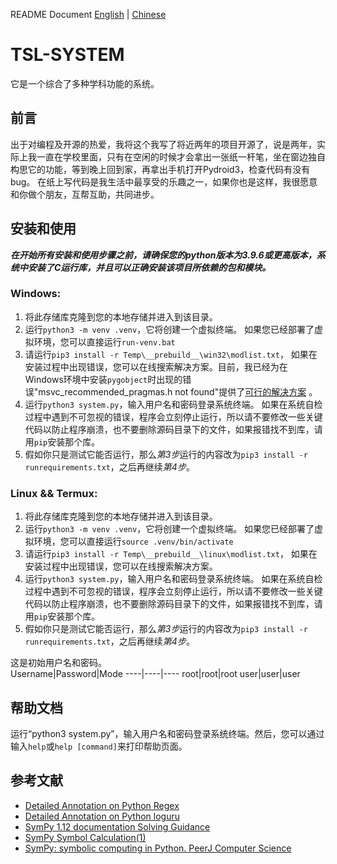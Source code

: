 README Document  [English](/README.md) | [Chinese](/README_CN.md)

# TSL-SYSTEM
它是一个综合了多种学科功能的系统。

## 前言
出于对编程及开源的热爱，我将这个我写了将近两年的项目开源了，说是两年，实际上我一直在学校里面，只有在空闲的时候才会拿出一张纸一杆笔，坐在窗边独自构思它的功能，等到晚上回到家，再拿出手机打开Pydroid3，检查代码有没有bug。
在纸上写代码是我生活中最享受的乐趣之一，如果你也是这样，我很愿意和你做个朋友，互帮互助，共同进步。

## 安装和使用
***在开始所有安装和使用步骤之前，请确保您的python版本为3.9.6或更高版本，系统中安装了C运行库，并且可以正确安装该项目所依赖的包和模块。***

### Windows:
1. 将此存储库克隆到您的本地存储并进入到该目录。
2. 运行`python3 -m venv .venv`，它将创建一个虚拟终端。
   如果您已经部署了虚拟环境，您可以直接运行`run-venv.bat`
3. 请运行`pip3 install -r Temp\__prebuild__\win32\modlist.txt`，
   如果在安装过程中出现错误，您可以在线搜索解决方案。目前，我已经为在Windows环境中安装`pygobject`时出现的错误"msvc_recommended_pragmas.h not found"提供了[可行的解决方案](https://blog.csdn.net/qq_56086478/article/details/136005175) 。
4. 运行`python3 system.py`，输入用户名和密码登录系统终端。
   如果在系统自检过程中遇到不可忽视的错误，程序会立刻停止运行，所以请不要修改一些关键代码以防止程序崩溃，也不要删除源码目录下的文件，如果报错找不到库，请用`pip`安装那个库。
5. 假如你只是测试它能否运行，那么*第3步*运行的内容改为`pip3 install -r runrequirements.txt`，之后再继续*第4步*。

### Linux && Termux:
1. 将此存储库克隆到您的本地存储并进入到该目录。
2. 运行`python3 -m venv .venv`，它将创建一个虚拟终端。
   如果您已经部署了虚拟环境，您可以直接运行`source .venv/bin/activate`
3. 请运行`pip3 install -r Temp\__prebuild__\linux\modlist.txt`，
   如果在安装过程中出现错误，您可以在线搜索解决方案。
4. 运行`python3 system.py`，输入用户名和密码登录系统终端。
   如果在系统自检过程中遇到不可忽视的错误，程序会立刻停止运行，所以请不要修改一些关键代码以防止程序崩溃，也不要删除源码目录下的文件，如果报错找不到库，请用`pip`安装那个库。
5. 假如你只是测试它能否运行，那么*第3步*运行的内容改为`pip3 install -r runrequirements.txt`，之后再继续*第4步*。

这是初始用户名和密码。  
Username|Password|Mode
----|----|----
root|root|root
user|user|user

## 帮助文档
运行“python3 system.py”，输入用户名和密码登录系统终端。然后，您可以通过输入`help`或`help [command]`来打印帮助页面。

## 参考文献
- [Detailed Annotation on Python Regex](https://zhuanlan.zhihu.com/p/479731754)
- [Detailed Annotation on Python loguru](https://blog.csdn.net/Kangyucheng/article/details/112794185)
- [SymPy 1.12 documentation Solving Guidance](https://docs.sympy.org/latest/guides/solving/solving-guidance.html)
- [SymPy Symbol Calculation(1) ](https://zhuanlan.zhihu.com/p/599743326)
- [SymPy: symbolic computing in Python. PeerJ Computer Science](https://peerj.com/articles/cs-103)
